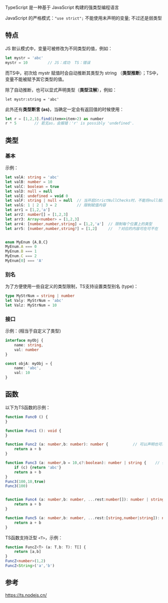 
TypeScript 是一种基于 JavaScript 构建的强类型编程语言  

JavaScript 的严格模式：```"use strict";``` 不能使用未声明的变量; 不过还是弱类型

## 特点
JS 默认模式中，变量可被修改为不同类型的值，例如：
```js
let mystr = 'abc'
mystr = 10         // JS：成功  TS：错误
```
而TS中，初次给 mystr 赋值时会自动推断其类型为 string （**类型推断**）；TS中，变量不能被赋予其它类型的值。

除了自动推断，也可以显式声明类型（**类型注解**），例如：
```
let mystr:string = 'abc'
```
此外还有**类型断言 (as)**，当确定一定会有返回值的时候使用：
```js
let r = [1,2,3].find(item=>item>2) as number
r * 5        // 若无as，会报错：'r' is possibly 'undefined'.
```

## 类型
### 基本
示例：
```ts
let valA: string = 'abc'
let valB: number = 10
let valC: boolean = true
let valD: null = null
let valE: undefined = void 0
let valF: string | null = null  // 当开启StrictNullChecks时，不能将null赋给其他类型
let valG: 1 | 2 | 3 = 2         // 限制赋值内容
let arr1 = [1,2,'a'] 
let arr2: number[] = [1,2,3]
let arr3: Array<number> = [1,2,3]
let arr4: [number,number,string] = [1,2,'a']  // 限制每个位置上的类型
let arr5: [number,number,string?] = [1,2]     //  ？对应的内容可在可不在


enum MyEnum {A,B,C}
MyEnum.A === 0
MyEnum.B === 1
MyEnum.C === 2
MyEnum[0] === 'A'
```
### 别名
为了方便使用一些自定义的类型限制，TS支持设置类型别名 (type)：
```ts
type MyStrNum = string | number 
let Valy: MyStrNum = 'abc'
let Valz: MyStrNum = 10
```
### 接口
示例：(相当于自定义了类型)
```ts
interface myObj {
    name: string,
    val: number
}

const objA: myObj = {
    name: 'abc',
    val: 10
}
```


## 函数
以下为TS函数的示例：
```ts
function Func0 () {
}

function Func1 (): void {     
}

function Func2 (a: number,b: number): number {           // 可以声明也可以不声明返回值类型  
    return a + b
}

function Func3 (a: number,b = 10,c?:boolean): number | string {    // 引用时 b,c 都可以不输入; b有默认值
    if (c) {return 'abc'}                         
    return a + b
}
Func3(100,10,true)
Func3(100)


function Func4 (a: number,b: number, ...rest:number[]): number | string {   // rest 数目不确定的时候只能声明一种类型的了。。
    return a + b
}

function Func5 (a: number,b: number, ...rest:[string,number|string]): number {    // rest 数目确定的时候依次限制，不过这样意义不大？
    return a + b
}
```
 
TS函数支持泛型 ```<T>```，示例：
```ts
function FuncZ<T> (a: T,b: T): T[] {   
    return [a,b]
}
FuncZ<number>(1,2)
FuncZ<String>('a','b')
```


## 参考
https://ts.nodejs.cn/


